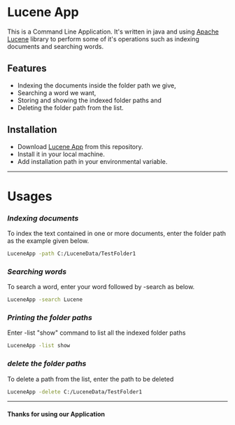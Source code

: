 # Lucene App

This is a Command Line Application. It's written in java and using [Apache Lucene](https://lucene.apache.org/) library 
to perform some of it's operations such as indexing documents and searching words. 

## Features

- Indexing the documents inside the folder path we give,
- Searching a word we want,
- Storing and showing the indexed folder paths and
- Deleting the folder path from the list.

## Installation

- Download [Lucene App](https://github.com/ibrahimansar/lucene/blob/main/LuceneApp.exe) from this repository.
- Install it in your local machine.
- Add installation path in your environmental variable.
---
# Usages

### *Indexing documents*
To index the text contained in one or more documents, enter the folder path as the example given below.

```sh
LuceneApp -path C:/LuceneData/TestFolder1 
```


### *Searching words*
To search a word, enter your word followed by -search as below.

```sh
LuceneApp -search Lucene 
```


### *Printing the folder paths*
Enter -list "show" command to list all the indexed folder paths

```sh
LuceneApp -list show 
```
### *delete the  folder paths*
To delete a path from the list, enter the path to be deleted

```sh
LuceneApp -delete C:/LuceneData/TestFolder1
```
---
#### **Thanks for using our Application**
